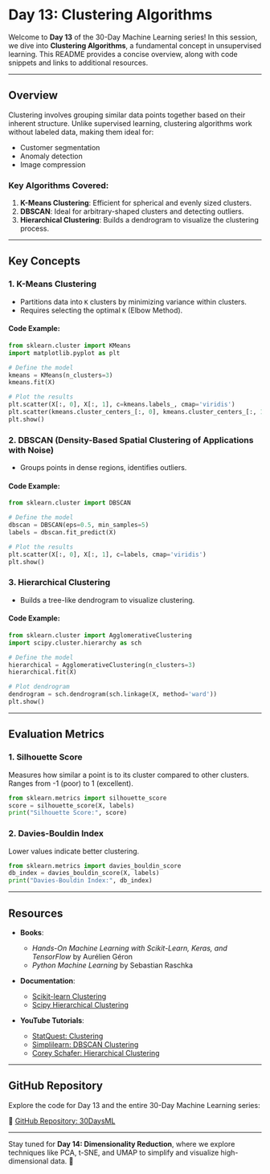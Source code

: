 # Day 13: Clustering Algorithms

Welcome to **Day 13** of the 30-Day Machine Learning series! In this session, we dive into **Clustering Algorithms**, a fundamental concept in unsupervised learning. This README provides a concise overview, along with code snippets and links to additional resources.

---

## Overview
Clustering involves grouping similar data points together based on their inherent structure. Unlike supervised learning, clustering algorithms work without labeled data, making them ideal for:
- Customer segmentation
- Anomaly detection
- Image compression

### Key Algorithms Covered:
1. **K-Means Clustering**: Efficient for spherical and evenly sized clusters.
2. **DBSCAN**: Ideal for arbitrary-shaped clusters and detecting outliers.
3. **Hierarchical Clustering**: Builds a dendrogram to visualize the clustering process.

---

## Key Concepts

### 1. K-Means Clustering
- Partitions data into `K` clusters by minimizing variance within clusters.
- Requires selecting the optimal `K` (Elbow Method).

#### Code Example:
```python
from sklearn.cluster import KMeans
import matplotlib.pyplot as plt

# Define the model
kmeans = KMeans(n_clusters=3)
kmeans.fit(X)

# Plot the results
plt.scatter(X[:, 0], X[:, 1], c=kmeans.labels_, cmap='viridis')
plt.scatter(kmeans.cluster_centers_[:, 0], kmeans.cluster_centers_[:, 1], s=200, c='red')
plt.show()
```

### 2. DBSCAN (Density-Based Spatial Clustering of Applications with Noise)
- Groups points in dense regions, identifies outliers.

#### Code Example:
```python
from sklearn.cluster import DBSCAN

# Define the model
dbscan = DBSCAN(eps=0.5, min_samples=5)
labels = dbscan.fit_predict(X)

# Plot the results
plt.scatter(X[:, 0], X[:, 1], c=labels, cmap='viridis')
plt.show()
```

### 3. Hierarchical Clustering
- Builds a tree-like dendrogram to visualize clustering.

#### Code Example:
```python
from sklearn.cluster import AgglomerativeClustering
import scipy.cluster.hierarchy as sch

# Define the model
hierarchical = AgglomerativeClustering(n_clusters=3)
hierarchical.fit(X)

# Plot dendrogram
dendrogram = sch.dendrogram(sch.linkage(X, method='ward'))
plt.show()
```

---

## Evaluation Metrics

### 1. Silhouette Score
Measures how similar a point is to its cluster compared to other clusters. Ranges from -1 (poor) to 1 (excellent).
```python
from sklearn.metrics import silhouette_score
score = silhouette_score(X, labels)
print("Silhouette Score:", score)
```

### 2. Davies-Bouldin Index
Lower values indicate better clustering.
```python
from sklearn.metrics import davies_bouldin_score
db_index = davies_bouldin_score(X, labels)
print("Davies-Bouldin Index:", db_index)
```

---

## Resources

- **Books**:
  - *Hands-On Machine Learning with Scikit-Learn, Keras, and TensorFlow* by Aurélien Géron
  - *Python Machine Learning* by Sebastian Raschka

- **Documentation**:
  - [Scikit-learn Clustering](https://scikit-learn.org/stable/modules/clustering.html)
  - [Scipy Hierarchical Clustering](https://docs.scipy.org/doc/scipy/reference/cluster.hierarchy.html)

- **YouTube Tutorials**:
  - [StatQuest: Clustering](https://www.youtube.com/watch?v=EItlUEPCIzM)
  - [Simplilearn: DBSCAN Clustering](https://www.youtube.com/watch?v=ukC3r7VfTeo)
  - [Corey Schafer: Hierarchical Clustering](https://www.youtube.com/watch?v=ZA9TdCMZLU8)

---

## GitHub Repository
Explore the code for Day 13 and the entire 30-Day Machine Learning series:

🔗 [GitHub Repository: 30DaysML](https://github.com/yourusername/30DaysML)

---

Stay tuned for **Day 14: Dimensionality Reduction**, where we explore techniques like PCA, t-SNE, and UMAP to simplify and visualize high-dimensional data. 🚀
